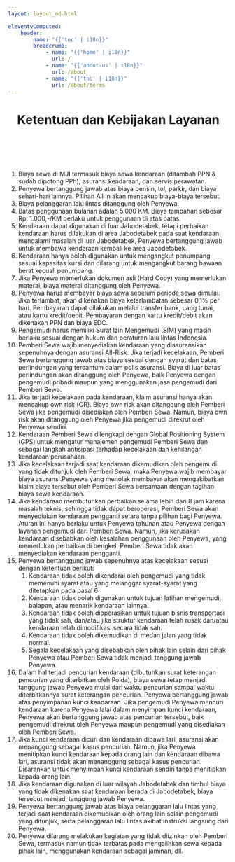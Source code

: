 ```yaml
---
layout: layout_md.html

eleventyComputed:
    header:
        name: "{{'tnc' | i18n}}"
        breadcrumb:
            - name: "{{'home' | i18n}}"
              url: /
            - name: "{{'about-us' | i18n}}"
              url: /about
            - name: "{{'tnc' | i18n}}"
              url: /about/terms
---
```


<h1 style='text-align: center; padding-bottom: 2vh;'>Ketentuan dan Kebijakan Layanan</h1>

1. Biaya sewa di MJI termasuk biaya sewa kendaraan (ditambah PPN & sudah dipotong PPh), asuransi kendaraan, dan servis perawatan.
2. Penyewa bertanggung jawab atas biaya bensin, tol, parkir, dan biaya sehari-hari lainnya. Pilihan All In akan mencakup biaya-biaya tersebut.
3. Biaya pelanggaran lalu lintas ditanggung oleh Penyewa.
4. Batas penggunaan bulanan adalah 5.000 KM. Biaya tambahan sebesar Rp. 1.000,-/KM berlaku untuk penggunaan di atas batas.
5. Kendaraan dapat digunakan di luar Jabodetabek, tetapi perbaikan kendaraan harus dilakukan di area Jabodetabek pada saat kendaraan mengalami masalah di luar Jabodetabek, Penyewa bertanggung jawab untuk membawa kendaraan kembali ke area Jabodetabek.
6. Kendaraan hanya boleh digunakan untuk mengangkut penumpang sesuai kapasitas kursi dan dilarang untuk mengangkut barang bawaan berat kecuali penumpang.
7. Jika Penyewa memerlukan dokumen asli (Hard Copy) yang memerlukan materai, biaya materai ditanggung oleh Penyewa.
8. Penyewa harus membayar biaya sewa sebelum periode sewa dimulai. Jika terlambat, akan dikenakan biaya keterlambatan sebesar 0,1% per hari. Pembayaran dapat dilakukan melalui transfer bank, uang tunai, atau kartu kredit/debit. Pembayaran dengan kartu kredit/debit akan dikenakan PPN dan biaya EDC.
9. Pengemudi harus memiliki Surat Izin Mengemudi (SIM) yang masih berlaku sesuai dengan hukum dan peraturan lalu lintas Indonesia.
10. Pemberi Sewa wajib menyediakan kendaraan yang diasuransikan sepenuhnya dengan asuransi All-Risk. Jika terjadi kecelakaan, Pemberi Sewa bertanggung jawab atas biaya sesuai dengan syarat dan batas perlindungan yang tercantum dalam polis asuransi. Biaya di luar batas perlindungan akan ditanggung oleh Penyewa, baik Penyewa dengan pengemudi pribadi maupun yang menggunakan jasa pengemudi dari Pemberi Sewa.
11. Jika terjadi kecelakaan pada kendaraan, klaim asuransi hanya akan mencakup own risk (OR). Biaya own risk akan ditanggung oleh Pemberi Sewa jika pengemudi disediakan oleh Pemberi Sewa. Namun, biaya own risk akan ditanggung oleh Penyewa jika pengemudi direkrut oleh Penyewa sendiri.
12. Kendaraan Pemberi Sewa dilengkapi dengan Global Positioning System (GPS) untuk mengatur manajemen pengemudi Pemberi Sewa dan sebagai langkah antisipasi terhadap kecelakaan dan kehilangan kendaraan perusahaan.
13. Jika kecelakaan terjadi saat kendaraan dikemudikan oleh pengemudi yang tidak ditunjuk oleh Pemberi Sewa, maka Penyewa wajib membayar biaya asuransi.Penyewa yang menolak membayar akan mengakibatkan klaim biaya tersebut oleh Pemberi Sewa bersamaan dengan tagihan biaya sewa kendaraan.
14. Jika kendaraan membutuhkan perbaikan selama lebih dari 8 jam karena masalah teknis, sehingga tidak dapat beroperasi, Pemberi Sewa akan menyediakan kendaraan pengganti setara tanpa pilihan bagi Penyewa. Aturan ini hanya berlaku untuk Penyewa tahunan atau Penyewa dengan layanan pengemudi dari Pemberi Sewa. Namun, jika kerusakan kendaraan disebabkan oleh kesalahan penggunaan oleh Penyewa, yang memerlukan perbaikan di bengkel, Pemberi Sewa tidak akan menyediakan kendaraan pengganti.
15. Penyewa bertanggung jawab sepenuhnya atas kecelakaan sesuai dengan ketentuan berikut:
    1. Kendaraan tidak boleh dikendarai oleh pengemudi yang tidak memenuhi syarat atau yang melanggar syarat-syarat yang ditetapkan pada pasal 6
	  2. Kendaraan tidak boleh digunakan untuk tujuan latihan mengemudi, balapan, atau menarik kendaraan lainnya.
	  3. Kendaraan tidak boleh dioperasikan untuk tujuan bisnis transportasi yang tidak sah, dan/atau jika struktur kendaraan telah rusak dan/atau kendaraan telah dimodifikasi secara tidak sah.
	  4. Kendaraan tidak boleh dikemudikan di medan jalan yang tidak normal.
	  5. Segala kecelakaan yang disebabkan oleh pihak lain selain dari pihak Penyewa atau Pemberi Sewa tidak menjadi tanggung jawab Penyewa.
16. Dalam hal terjadi pencurian kendaraan (dibutuhkan surat keterangan pencurian yang diterbitkan oleh Polda), biaya sewa tetap menjadi tanggung jawab Penyewa mulai dari waktu pencurian sampai waktu diterbitkannya surat keterangan pencurian. Penyewa bertanggung jawab atas penyimpanan kunci kendaraan. Jika pengemudi Penyewa mencuri kendaraan karena Penyewa lalai dalam menyimpan kunci kendaraan, Penyewa akan bertanggung jawab atas pencurian tersebut, baik pengemudi direkrut oleh Penyewa maupun pengemudi yang disediakan oleh Pemberi Sewa.
17. Jika kunci kendaraan dicuri dan kendaraan dibawa lari, asuransi akan menanggung sebagai kasus pencurian. Namun, jika Penyewa menitipkan kunci kendaraan kepada orang lain dan kendaraan dibawa lari, asuransi tidak akan menanggung sebagai kasus pencurian. Disarankan untuk menyimpan kunci kendaraan sendiri tanpa menitipkan kepada orang lain.
18. Jika kendaraan digunakan di luar wilayah Jabodetabek dan timbul biaya yang tidak dikenakan saat kendaraan berada di Jabodetabek, biaya tersebut menjadi tanggung jawab Penyewa.
19. Penyewa bertanggung jawab atas biaya pelanggaran lalu lintas yang terjadi saat kendaraan dikemudikan oleh orang lain selain pengemudi yang ditunjuk, serta pelanggaran lalu lintas akibat instruksi langsung dari Penyewa.
20. Penyewa dilarang melakukan kegiatan yang tidak diizinkan oleh Pemberi Sewa, termasuk namun tidak terbatas pada mengalihkan sewa kepada pihak lain, menggunakan kendaraan sebagai jaminan, dll.
